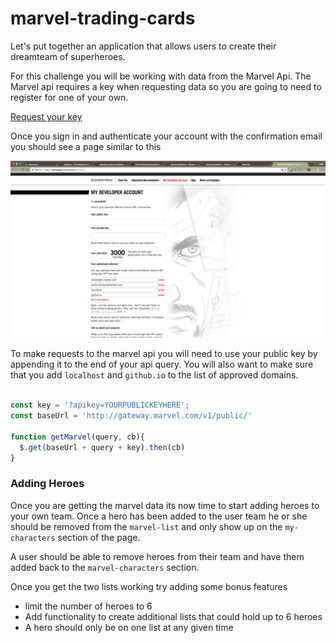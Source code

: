 # marvel-trading-cards

Let's put together an application that allows users to create their dreamteam of superheroes.


For this challenge you will be working with data from the Marvel Api. The Marvel api requires a key when requesting data so you are going to need to register for one of your own.

[Request your key](https://marvel.com/signin)

Once you sign in and authenticate your account with the confirmation email you should see a page similar to this

![marvel-api](marvel-api-page.png)


To make requests to the marvel api you will need to use your public key by appending it to the end of your api query. You will also want to make sure that you add `localhost` and `github.io` to the list of approved domains. 

```javascript

const key = '?apikey=YOURPUBLICKEYHERE';
const baseUrl = 'http://gateway.marvel.com/v1/public/'

function getMarvel(query, cb){
  $.get(baseUrl + query + key).then(cb)
}
```


### Adding Heroes

Once you are getting the marvel data its now time to start adding heroes to your own team. Once a hero has been added to the user team he or she should be removed from the `marvel-list` and only show up on the `my-characters` section of the page.

A user should be able to remove heroes from their team and have them added back to the `marvel-characters` section. 

Once you get the two lists working try adding some bonus features 

- limit the number of heroes to 6
- Add functionality to create additional lists that could hold up to 6 heroes
- A hero should only be on one list at any given time






